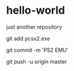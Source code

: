 # hello-world
just another repository

git add pcsx2.exe

git commit -m 'PS2 EMU'

git push -u origin master

